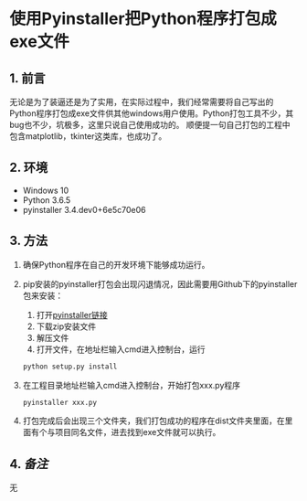 # 使用Pyinstaller把Python程序打包成exe文件

## 1. 前言

无论是为了装逼还是为了实用，在实际过程中，我们经常需要将自己写出的Python程序打包成exe文件供其他windows用户使用。Python打包工具不少，其bug也不少，坑极多，这里只说自己使用成功的。
顺便提一句自己打包的工程中包含matplotlib，tkinter这类库，也成功了。

## 2. 环境

- Windows 10
- Python 3.6.5
- pyinstaller 3.4.dev0+6e5c70e06

## 3. 方法

1. 确保Python程序在自己的开发环境下能够成功运行。
2. pip安装的pyinstaller打包会出现闪退情况，因此需要用Github下的pyinstaller包来安装：
    1. 打开[pyinstaller链接][1]
    2. 下载zip安装文件
    3. 解压文件
    4. 打开文件，在地址栏输入cmd进入控制台，运行

    ```bash
    python setup.py install
    ```

3. 在工程目录地址栏输入cmd进入控制台，开始打包xxx.py程序

    ```bash
    pyinstaller xxx.py
    ```

4. 打包完成后会出现三个文件夹，我们打包成功的程序在dist文件夹里面，在里面有个与项目同名文件，进去找到exe文件就可以执行。

## 4. *备注*

无

[1]: https://github.com/pyinstaller/pyinstaller
